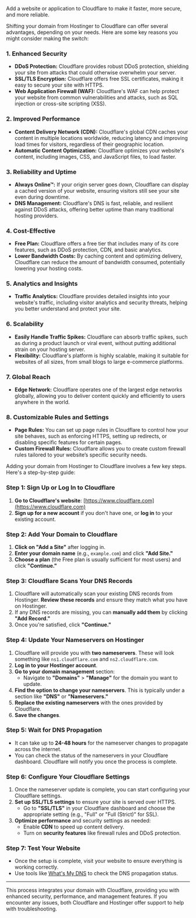 Add a website or application to Cloudflare to make it faster, more secure, and more reliable.

Shifting your domain from Hostinger to Cloudflare can offer several advantages, depending on your needs. Here are some key reasons you might consider making the switch:

### 1. **Enhanced Security**
   - **DDoS Protection:** Cloudflare provides robust DDoS protection, shielding your site from attacks that could otherwise overwhelm your server.
   - **SSL/TLS Encryption:** Cloudflare offers free SSL certificates, making it easy to secure your site with HTTPS.
   - **Web Application Firewall (WAF):** Cloudflare's WAF can help protect your website from common vulnerabilities and attacks, such as SQL injection or cross-site scripting (XSS).

### 2. **Improved Performance**
   - **Content Delivery Network (CDN):** Cloudflare's global CDN caches your content in multiple locations worldwide, reducing latency and improving load times for visitors, regardless of their geographic location.
   - **Automatic Content Optimization:** Cloudflare optimizes your website's content, including images, CSS, and JavaScript files, to load faster.

### 3. **Reliability and Uptime**
   - **Always Online™:** If your origin server goes down, Cloudflare can display a cached version of your website, ensuring visitors still see your site even during downtime.
   - **DNS Management:** Cloudflare's DNS is fast, reliable, and resilient against DDoS attacks, offering better uptime than many traditional hosting providers.

### 4. **Cost-Effective**
   - **Free Plan:** Cloudflare offers a free tier that includes many of its core features, such as DDoS protection, CDN, and basic analytics.
   - **Lower Bandwidth Costs:** By caching content and optimizing delivery, Cloudflare can reduce the amount of bandwidth consumed, potentially lowering your hosting costs.

### 5. **Analytics and Insights**
   - **Traffic Analytics:** Cloudflare provides detailed insights into your website's traffic, including visitor analytics and security threats, helping you better understand and protect your site.

### 6. **Scalability**
   - **Easily Handle Traffic Spikes:** Cloudflare can absorb traffic spikes, such as during a product launch or viral event, without putting additional strain on your hosting server.
   - **Flexibility:** Cloudflare's platform is highly scalable, making it suitable for websites of all sizes, from small blogs to large e-commerce platforms.

### 7. **Global Reach**
   - **Edge Network:** Cloudflare operates one of the largest edge networks globally, allowing you to deliver content quickly and efficiently to users anywhere in the world.

### 8. **Customizable Rules and Settings**
   - **Page Rules:** You can set up page rules in Cloudflare to control how your site behaves, such as enforcing HTTPS, setting up redirects, or disabling specific features for certain pages.
   - **Custom Firewall Rules:** Cloudflare allows you to create custom firewall rules tailored to your website’s specific security needs.

Adding your domain from Hostinger to Cloudflare involves a few key steps. Here's a step-by-step guide:

### Step 1: Sign Up or Log In to Cloudflare
1. **Go to Cloudflare's website**: [https://www.cloudflare.com](https://www.cloudflare.com)
2. **Sign up for a new account** if you don't have one, or **log in** to your existing account.

### Step 2: Add Your Domain to Cloudflare
1. **Click on "Add a Site"** after logging in.
2. **Enter your domain name** (e.g., `example.com`) and click **"Add Site."**
3. **Choose a plan** (the Free plan is usually sufficient for most users) and click **"Continue."**

### Step 3: Cloudflare Scans Your DNS Records
1. Cloudflare will automatically scan your existing DNS records from Hostinger. **Review these records** and ensure they match what you have on Hostinger.
2. If any DNS records are missing, you can **manually add them** by clicking **"Add Record."**
3. Once you're satisfied, click **"Continue."**

### Step 4: Update Your Nameservers on Hostinger
1. Cloudflare will provide you with **two nameservers**. These will look something like `ns1.cloudflare.com` and `ns2.cloudflare.com`.
2. **Log in to your Hostinger account**.
3. **Go to your domain management** section:
   - Navigate to **"Domains"** > **"Manage"** for the domain you want to update.
4. **Find the option to change your nameservers**. This is typically under a section like **"DNS"** or **"Nameservers."**
5. **Replace the existing nameservers** with the ones provided by Cloudflare.
6. **Save the changes**.

### Step 5: Wait for DNS Propagation
- It can take up to **24-48 hours** for the nameserver changes to propagate across the internet.
- You can check the status of the nameservers in your Cloudflare dashboard. Cloudflare will notify you once the process is complete.

### Step 6: Configure Your Cloudflare Settings
1. Once the nameserver update is complete, you can start configuring your Cloudflare settings.
2. **Set up SSL/TLS settings** to ensure your site is served over HTTPS.
   - Go to **"SSL/TLS"** in your Cloudflare dashboard and choose the appropriate setting (e.g., "Full" or "Full (Strict)" for SSL).
3. **Optimize performance** and security settings as needed:
   - Enable **CDN** to speed up content delivery.
   - Turn on **security features** like firewall rules and DDoS protection.

### Step 7: Test Your Website
- Once the setup is complete, visit your website to ensure everything is working correctly.
- Use tools like [What's My DNS](https://www.whatsmydns.net/) to check the DNS propagation status.

---

This process integrates your domain with Cloudflare, providing you with enhanced security, performance, and management features. If you encounter any issues, both Cloudflare and Hostinger offer support to help with troubleshooting.
